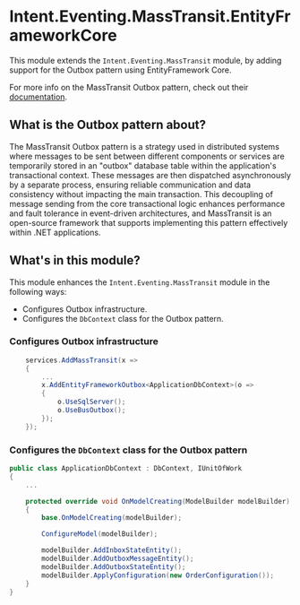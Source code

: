 ﻿# Intent.Eventing.MassTransit.EntityFrameworkCore

This module extends the `Intent.Eventing.MassTransit` module, by adding support for the Outbox pattern using EntityFramework Core.

For more info on the MassTransit Outbox pattern, check out their [documentation](https://masstransit.io/documentation/patterns/transactional-outbox).

## What is the Outbox pattern about?

The MassTransit Outbox pattern is a strategy used in distributed systems where messages to be sent between different components or services are temporarily stored in an "outbox" database table within the application's transactional context. These messages are then dispatched asynchronously by a separate process, ensuring reliable communication and data consistency without impacting the main transaction. This decoupling of message sending from the core transactional logic enhances performance and fault tolerance in event-driven architectures, and MassTransit is an open-source framework that supports implementing this pattern effectively within .NET applications.

## What's in this module?

This module enhances the `Intent.Eventing.MassTransit` module in the following ways:

* Configures Outbox infrastructure.
* Configures the `DbContext` class for the Outbox pattern.

### Configures Outbox infrastructure

```csharp
    services.AddMassTransit(x =>
    {
        ...
        x.AddEntityFrameworkOutbox<ApplicationDbContext>(o =>
        {
            o.UseSqlServer();
            o.UseBusOutbox();
        });
    });
```

### Configures the `DbContext` class for the Outbox pattern

```csharp
public class ApplicationDbContext : DbContext, IUnitOfWork
{
    ...

    protected override void OnModelCreating(ModelBuilder modelBuilder)
    {
        base.OnModelCreating(modelBuilder);

        ConfigureModel(modelBuilder);

        modelBuilder.AddInboxStateEntity();
        modelBuilder.AddOutboxMessageEntity();
        modelBuilder.AddOutboxStateEntity();
        modelBuilder.ApplyConfiguration(new OrderConfiguration());
    }
}
```
